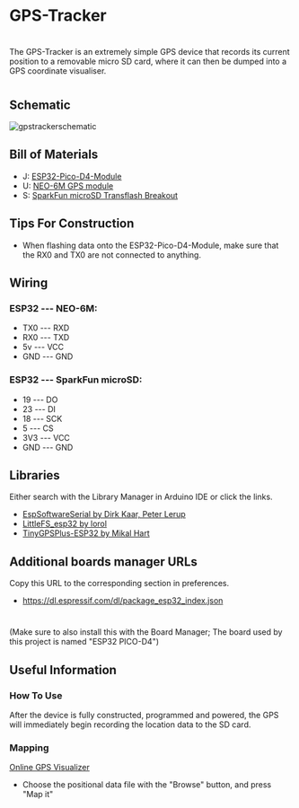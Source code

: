 # GPS-Tracker

#

The GPS-Tracker is an extremely simple GPS device that records its current position to a removable micro SD card, where it can then be dumped into a GPS coordinate visualiser.
#

## Schematic
![gpstrackerschematic](https://i.imgur.com/oEBkrGV.jpg)
## Bill of Materials
- J: [ESP32-Pico-D4-Module](https://www.amazon.com/RCmall-ESP32-PICO-KIT-Development-ESP32-PICO-D4-Module/dp/B09WDQYDJD?th=1)
- U: [NEO-6M GPS module](https://www.amazon.com/Microcontroller-Compatible-Sensitivity-Navigation-Positioning/dp/B07P8YMVNT?th=1)
- S: [SparkFun microSD Transflash Breakout](https://www.sparkfun.com/products/544)

## Tips For Construction
- When flashing data onto the ESP32-Pico-D4-Module, make sure that the RX0 and TX0 are not connected to anything.

## Wiring
### ESP32 --- NEO-6M:
- TX0 --- RXD
- RX0 --- TXD
- 5v --- VCC
- GND --- GND
### ESP32 --- SparkFun microSD:
- 19 --- DO
- 23 --- DI
- 18 --- SCK
- 5 --- CS
- 3V3 --- VCC
- GND --- GND

## Libraries
Either search with the Library Manager in Arduino IDE or click the links.
- [EspSoftwareSerial by Dirk Kaar, Peter Lerup](https://github.com/plerup/espsoftwareserial/)
- [LittleFS_esp32 by lorol](https://github.com/lorol/LITTLEFS)
- [TinyGPSPlus-ESP32 by Mikal Hart](https://github.com/Tinyu-Zhao/TinyGPSPlus-ESP32)

## Additional boards manager URLs
Copy this URL to the corresponding section in preferences. 
- https://dl.espressif.com/dl/package_esp32_index.json
#
(Make sure to also install this with the Board Manager; The board used by this project is named "ESP32 PICO-D4")

## Useful Information

### How To Use
After the device is fully constructed, programmed and powered, the GPS will immediately begin recording the location data to the SD card. 
### Mapping
[Online GPS Visualizer](https://www.gpsvisualizer.com/)
 - Choose the positional data file with the "Browse" button, and press "Map it"
